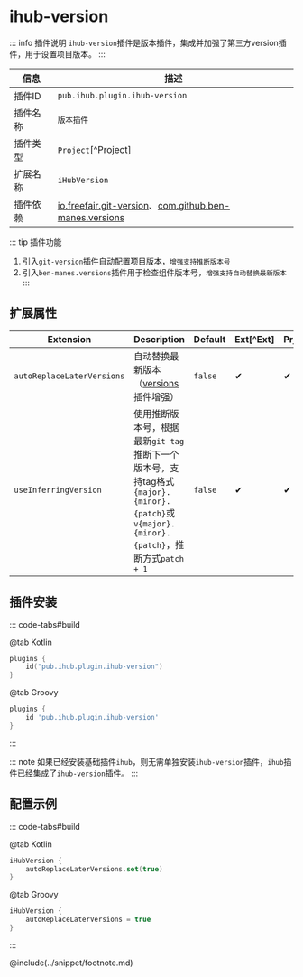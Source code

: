 # ihub-version

::: info 插件说明
`ihub-version`插件是版本插件，集成并加强了第三方version插件，用于设置项目版本。
:::

| 信息 | 描述 |
|--|--|
| 插件ID | `pub.ihub.plugin.ihub-version` |
| 插件名称 | `版本插件` |
| 插件类型 | `Project`[^Project] |
| 扩展名称 | `iHubVersion` |
| 插件依赖 | [io.freefair.git-version](https://plugins.gradle.org/plugin/io.freefair.git-version)、[com.github.ben-manes.versions](https://plugins.gradle.org/plugin/com.github.ben-manes.versions) |

::: tip 插件功能
1. 引入`git-version`插件自动配置项目版本，`增强支持推断版本号`
2. 引入`ben-manes.versions`插件用于检查组件版本号，`增强支持自动替换最新版本`
:::

## 扩展属性

| Extension | Description | Default | Ext[^Ext] | Prj[^Prj] | Sys[^Sys] | Env[^Env] |
| --------- | ----------- | ------- | --- | ------- | ------ | --- |
| `autoReplaceLaterVersions` | 自动替换最新版本（[versions](https://plugins.gradle.org/plugin/com.github.ben-manes.versions)插件增强） | `false` | ✔ | ✔ | ✔ | ❌ |
| `useInferringVersion` | 使用推断版本号，根据最新`git tag`推断下一个版本号，支持tag格式`{major}.{minor}.{patch}`或`v{major}.{minor}.{patch}`，推断方式`patch + 1` | `false` | ✔ | ✔ | ✔ | ✔ |

## 插件安装

::: code-tabs#build

@tab Kotlin

```kotlin
plugins {
    id("pub.ihub.plugin.ihub-version")
}
```

@tab Groovy

```groovy
plugins {
    id 'pub.ihub.plugin.ihub-version'
}
```

:::

::: note
如果已经安装基础插件`ihub`，则无需单独安装`ihub-version`插件，`ihub`插件已经集成了`ihub-version`插件。
:::

## 配置示例

::: code-tabs#build

@tab Kotlin

```kotlin
iHubVersion {
    autoReplaceLaterVersions.set(true)
}
```

@tab Groovy

```groovy
iHubVersion {
    autoReplaceLaterVersions = true
}
```

:::

@include(../snippet/footnote.md)